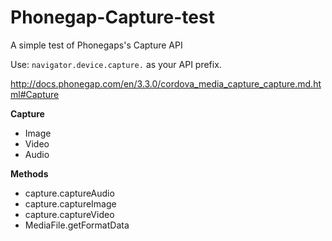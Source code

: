 # Phonegap-Capture-test #
A simple test of Phonegaps's Capture API

Use: `navigator.device.capture.` as your API prefix. 

http://docs.phonegap.com/en/3.3.0/cordova_media_capture_capture.md.html#Capture

**Capture**

* Image
* Video
* Audio

**Methods**

* capture.captureAudio
* capture.captureImage
* capture.captureVideo
* MediaFile.getFormatData

